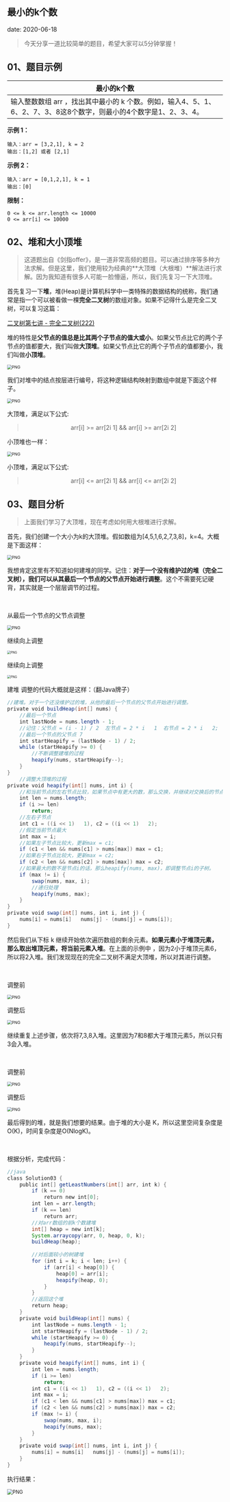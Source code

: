  
##	最小的k个数
date:	2020-06-18
 

> 今天分享一道比较简单的题目，希望大家可以5分钟掌握！

## 01、题目示例

| 最小的k个数                                                  |
| ------------------------------------------------------------ |
| 输入整数数组 arr ，找出其中最小的 k 个数。例如，输入4、5、1、6、2、7、3、8这8个数字，则最小的4个数字是1、2、3、4。 |

**示例 1：**

```
输入：arr = [3,2,1], k = 2
输出：[1,2] 或者 [2,1]
```

**示例 2：**

```
输入：arr = [0,1,2,1], k = 1
输出：[0]
```

**限制：**

```
0 <= k <= arr.length <= 10000
0 <= arr[i] <= 10000
```

## 02、堆和大小顶堆

> 这道题出自《剑指offer》，是一道非常高频的题目。可以通过排序等多种方法求解。但是这里，我们使用较为经典的**大顶堆（大根堆）**解法进行求解。因为我知道有很多人可能一脸懵逼，所以，我们先复习一下大顶堆。

首先复习一下**堆**，堆(Heap)是计算机科学中一类特殊的数据结构的统称，我们通常是指一个可以被看做一棵**完全二叉树**的数组对象。如果不记得什么是完全二叉树，可以复习这篇：

[二叉树第七讲 - 完全二叉树(222)](1.4/407.md) 

堆的特性是**父节点的值总是比其两个子节点的值大或小**。如果父节点比它的两个子节点的值都要大，我们叫做**大顶堆**。如果父节点比它的两个子节点的值都要小，我们叫做**小顶堆**。

<img src="12/1.jpg" alt="PNG" style="zoom: 67%;" />

我们对堆中的结点按层进行编号，将这种逻辑结构映射到数组中就是下面这个样子。

<img src="12/2.png" alt="PNG" style="zoom: 67%;" />

大顶堆，满足以下公式:

><center>arr[i] >= arr[2i 1] && arr[i] >= arr[2i 2]</center>

小顶堆也一样：

<img src="12/3.png" alt="PNG" style="zoom: 67%;" />

小顶堆，满足以下公式:

><center>arr[i] <= arr[2i 1] && arr[i] <= arr[2i 2]</center>

## 03、题目分析

> 上面我们学习了大顶堆，现在考虑如何用大根堆进行求解。

首先，我们创建一个大小为k的大顶堆。假如数组为[4,5,1,6,2,7,3,8]，k=4。大概是下面这样：

<img src="12/4.png" alt="PNG" style="zoom: 67%;" />

我想肯定这里有不知道如何建堆的同学。记住：**对于一个没有维护过的堆（完全二叉树），我们可以从其最后一个节点的父节点开始进行调整**。这个不需要死记硬背，其实就是一个层层调节的过程。

<br/>

从最后一个节点的父节点调整

<img src="12/5.png" alt="PNG" style="zoom: 67%;" />

继续向上调整

<img src="12/6.jpg" alt="PNG" style="zoom: 50%;" />

继续向上调整

<img src="12/7.jpg" alt="PNG" style="zoom: 50%;" />

建堆 调整的代码大概就是这样：（翻Java牌子）

```java
//建堆。对于一个还没维护过的堆，从他的最后一个节点的父节点开始进行调整。
private void buildHeap(int[] nums) { 
    //最后一个节点 
    int lastNode = nums.length - 1; 
    //记住：父节点 = (i - 1) / 2  左节点 = 2 * i   1  右节点 = 2 * i   2; 
    //最后一个节点的父节点 7
    int startHeapify = (lastNode - 1) / 2; 
    while (startHeapify >= 0) { 
        //不断调整建堆的过程
        heapify(nums, startHeapify--);
    }
}
    //调整大顶堆的过程
private void heapify(int[] nums, int i) {
    //和当前节点的左右节点比较，如果节点中有更大的数，那么交换，并继续对交换后的节点进行维护
    int len = nums.length;
    if (i >= len)
        return;
    //左右子节点
    int c1 = ((i << 1)   1), c2 = ((i << 1)   2);
    //假定当前节点最大
    int max = i;
    //如果左子节点比较大，更新max = c1;
    if (c1 < len && nums[c1] > nums[max]) max = c1;
    //如果右子节点比较大，更新max = c2;
    if (c2 < len && nums[c2] > nums[max]) max = c2;
    //如果最大的数不是节点i的话，那么heapify(nums, max)，即调整节点i的子树。
    if (max != i) {
        swap(nums, max, i);
        //递归处理
        heapify(nums, max);
    }
}
private void swap(int[] nums, int i, int j) {
    nums[i] = nums[i]   nums[j] - (nums[j] = nums[i]);
}
```

然后我们从下标 k 继续开始依次遍历数组的剩余元素。**如果元素小于堆顶元素，那么取出堆顶元素，将当前元素入堆**。在上面的示例中 ，因为2小于堆顶元素6，所以将2入堆。我们发现现在的完全二叉树不满足大顶堆，所以对其进行调整。

<br/>

调整前

<img src="12/8.jpg" alt="PNG" style="zoom: 67%;" />

调整后

<img src="12/9.png" alt="PNG" style="zoom: 67%;" />

继续重复上述步骤，依次将7,3,8入堆。这里因为7和8都大于堆顶元素5，所以只有3会入堆。

<br/>

调整前

<img src="12/10.jpg" alt="PNG" style="zoom: 67%;" />

调整后

<img src="12/11.jpg" alt="PNG" style="zoom: 67%;" />

最后得到的堆，就是我们想要的结果。由于堆的大小是 K，所以这里空间复杂度是O(K)，时间复杂度是O(NlogK)。

<br/>

根据分析，完成代码：

```java
//java
class Solution03 { 
    public int[] getLeastNumbers(int[] arr, int k) { 
        if (k == 0) 
            return new int[0]; 
        int len = arr.length; 
        if (k == len) 
            return arr; 
        //对arr数组的前k个数建堆        
        int[] heap = new int[k];
        System.arraycopy(arr, 0, heap, 0, k);
        buildHeap(heap);
        
        //对后面较小的树建堆
        for (int i = k; i < len; i++) {
            if (arr[i] < heap[0]) {
                heap[0] = arr[i];
                heapify(heap, 0);
            }
        }
        //返回这个堆
        return heap;
    } 
    private void buildHeap(int[] nums) {
        int lastNode = nums.length - 1;
        int startHeapify = (lastNode - 1) / 2;
        while (startHeapify >= 0) {
            heapify(nums, startHeapify--);
        }
    }
    private void heapify(int[] nums, int i) {
        int len = nums.length;
        if (i >= len)
            return;
        int c1 = ((i << 1)   1), c2 = ((i << 1)   2);
        int max = i;
        if (c1 < len && nums[c1] > nums[max]) max = c1;
        if (c2 < len && nums[c2] > nums[max]) max = c2;
        if (max != i) {
            swap(nums, max, i);
            heapify(nums, max);
        }
    }
    private void swap(int[] nums, int i, int j) {
        nums[i] = nums[i]   nums[j] - (nums[j] = nums[i]);
    }
}
```

执行结果：

<img src="12/12.jpg" alt="PNG" style="zoom: 80%;" />